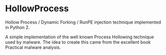 HollowProcess
=============

Hollow Process / Dynamic Forking / RunPE injection technique implemented in Python 2.


A simple implementation of the well known Process Hollowing technique used by malware.
The idea to create this came from the excellent book Practical malware analysis.
